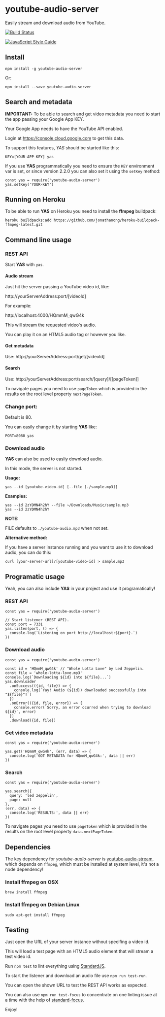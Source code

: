 # youtube-audio-server 
Easily stream and download audio from YouTube.

[![Build Status](https://travis-ci.org/codealchemist/youtube-audio-server.svg?branch=master)](https://travis-ci.org/codealchemist/youtube-audio-server)

[![JavaScript Style Guide](https://cdn.rawgit.com/feross/standard/master/badge.svg)](https://github.com/feross/standard)

## Install
`npm install -g youtube-audio-server`

Or:

`npm install --save youtube-audio-server`

## Search and metadata

**IMPORTANT:** To be able to search and get video metadata you need to start the app passing your
Google App KEY.

Your Google App needs to have the YouTube API enabled.

Login at https://console.cloud.google.com to get this data.

To support this features, *YAS* should be started like this:

`KEY=[YOUR-APP-KEY] yas`

If you use **YAS** programmatically you need to ensure the `KEY` environment var
is set, or since version 2.2.0 you can also set it using the `setKey` method:

```
const yas = require('youtube-audio-server')
yas.setKey('YOUR-KEY')
```

## Running on Heroku

To be able to run **YAS** on Heroku you need to install the **ffmpeg** buildpack:

`heroku buildpacks:add https://github.com/jonathanong/heroku-buildpack-ffmpeg-latest.git`

## Command line usage
### REST API

Start **YAS** with `yas`.

#### Audio stream
Just hit the server passing a YouTube video id, like:

http://yourServerAddress:port/[videoId]

For example:

http://localhost:4000/HQmmM_qwG4k

This will stream the requested video's audio.

You can play it on an HTML5 audio tag or however you like.

#### Get metadata
Use: http://yourServerAddress:port/get/[videoId]

#### Search
Use: http://yourServerAddress:port/search/[query]/[[pageToken]]

To navigate pages you need to use `pageToken` which is provided in the results on the
root level property `nextPageToken`.


### Change port:

Default is 80.

You can easily change it by starting **YAS** like:

`PORT=8080 yas`


### Download audio
**YAS** can also be used to easliy download audio.

In this mode, the server is not started.

**Usage:**

`yas --id [youtube-video-id] [--file [./sample.mp3]]`

**Examples:**
```
yas --id 2zYDMN4h2hY --file ~/Downloads/Music/sample.mp3
yas --id 2zYDMN4h2hY
```

**NOTE:** 

FILE defaults to `./youtube-audio.mp3` when not set.

**Alternative method:**

If you have a server instance running and you want to use it to download audio,
you can do this:

`curl [your-server-url]/[youtube-video-id] > sample.mp3`


## Programatic usage

Yeah, you can also include **YAS** in your project and use it programatically!


### REST API

```
const yas = require('youtube-audio-server')

// Start listener (REST API).
const port = 7331
yas.listen(port, () => {
  console.log(`Listening on port http://localhost:${port}.`)
})

```


### Download audio

```
const yas = require('youtube-audio-server')

const id = 'HQmmM_qwG4k' // "Whole Lotta Love" by Led Zeppelin.
const file = 'whole-lotta-love.mp3'
console.log(`Downloading ${id} into ${file}...`)
yas.downloader
  .onSuccess(({id, file}) => {
    console.log(`Yay! Audio (${id}) downloaded successfully into "${file}"!`)
  })
  .onError(({id, file, error}) => {
    console.error(`Sorry, an error ocurred when trying to download ${id}`, error)
  })
  .download({id, file})
```


### Get video metadata

```
const yas = require('youtube-audio-server')

yas.get('HQmmM_qwG4k', (err, data) => {
  console.log('GOT METADATA for HQmmM_qwG4k:', data || err)
})
```


### Search

```
const yas = require('youtube-audio-server')

yas.search({
  query: 'led zeppelin',
  page: null
},
(err, data) => {
  console.log('RESULTS:', data || err)
})
```

To navigate pages you need to use `pageToken` which is provided in the results on the
root level property `data.nextPageToken`.


## Dependencies
The key dependency for *youtube-audio-server* is 
[youtube-audio-stream](https://github.com/JamesKyburz/youtube-audio-stream), 
which depends on `ffmpeg`, which must be installed at system level, it's not
a node dependency!


### Install ffmpeg on OSX

`brew install ffmpeg`


### Install ffmpeg on Debian Linux

`sudo apt-get install ffmpeg`


## Testing
Just open the URL of your server instance without specifing a video id.

This will load a test page with an HTML5 audio element that will stream a test video id.

Run `npm test` to lint everything using [StandardJS](https://standardjs.com).

To start the listener and download an audio file use `npm run test-run`.

You can open the shown URL to test the REST API works as expected.

You can also use `npm run test-focus` to concentrate on one linting
issue at a time with the help of [standard-focus](https://www.npmjs.com/package/standard-focus).


Enjoy!
